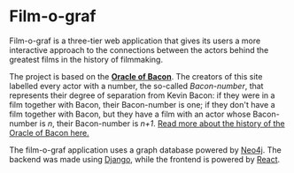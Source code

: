 # Film-o-graf

Film-o-graf is a three-tier web application that gives its users a more interactive approach 
to the connections between the actors behind the greatest films in the history of filmmaking.

The project is based on the **[Oracle of Bacon](https://oracleofbacon.org/)**. The creators of this
site labelled every actor with a number, the so-called *Bacon-number*, that represents their degree 
of separation from Kevin Bacon: if they were in a film together with Bacon, their Bacon-number is
one; if they don't have a film together with Bacon, but they have a film with an actor whose
Bacon-number is *n*, their Bacon-number is *n+1*.
[Read more about the history of the Oracle of Bacon here.](https://en.wikipedia.org/wiki/Six_Degrees_of_Kevin_Bacon#History)

The film-o-graf application uses a graph database powered by [Neo4j](https://neo4j.com/).
The backend was made using [Django](https://www.djangoproject.com/), while the frontend is powered by [React](https://reactjs.org/).
